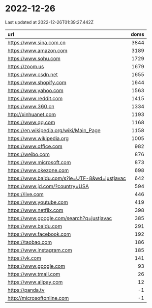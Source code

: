 # 2022-12-26

<!-- BEGIN -->
Last updated at 2022-12-26T01:39:27.442Z

url | doms
:- | -:
https://www.sina.com.cn | 3844
https://www.amazon.com | 3189
https://www.sohu.com | 1729
https://zoom.us | 1679
https://www.csdn.net | 1655
https://www.shopify.com | 1644
https://www.yahoo.com | 1563
https://www.reddit.com | 1415
https://www.360.cn | 1334
http://xinhuanet.com | 1193
https://www.qq.com | 1168
https://en.wikipedia.org/wiki/Main_Page | 1158
https://www.wikipedia.org | 1005
https://www.office.com | 982
https://weibo.com | 876
https://www.microsoft.com | 873
https://www.okezone.com | 698
https://www.baidu.com/s?ie=UTF-8&wd=justjavac | 642
https://www.jd.com/?country=USA | 594
https://live.com | 446
https://www.youtube.com | 419
https://www.netflix.com | 398
https://www.google.com/search?q=justjavac | 385
https://www.baidu.com | 291
https://www.facebook.com | 192
https://taobao.com | 186
https://www.instagram.com | 185
https://vk.com | 141
https://www.google.com | 93
https://www.tmall.com | 26
https://www.alipay.com | 12
https://panda.tv | -1
http://microsoftonline.com | -1
<!-- END -->
